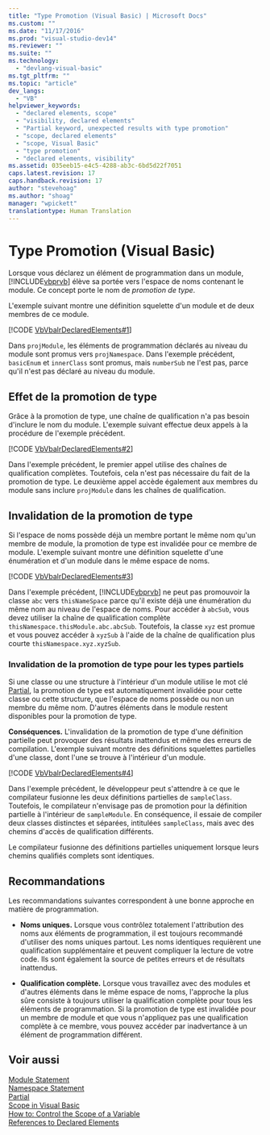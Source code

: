 ```yaml
---
title: "Type Promotion (Visual Basic) | Microsoft Docs"
ms.custom: ""
ms.date: "11/17/2016"
ms.prod: "visual-studio-dev14"
ms.reviewer: ""
ms.suite: ""
ms.technology: 
  - "devlang-visual-basic"
ms.tgt_pltfrm: ""
ms.topic: "article"
dev_langs: 
  - "VB"
helpviewer_keywords: 
  - "declared elements, scope"
  - "visibility, declared elements"
  - "Partial keyword, unexpected results with type promotion"
  - "scope, declared elements"
  - "scope, Visual Basic"
  - "type promotion"
  - "declared elements, visibility"
ms.assetid: 035eeb15-e4c5-4288-ab3c-6bd5d22f7051
caps.latest.revision: 17
caps.handback.revision: 17
author: "stevehoag"
ms.author: "shoag"
manager: "wpickett"
translationtype: Human Translation
---
```

# Type Promotion (Visual Basic)
Lorsque vous déclarez un élément de programmation dans un module, [!INCLUDE[vbprvb](../../../../csharp/programming-guide/concepts/linq/includes/vbprvb_md.md)] élève sa portée vers l'espace de noms contenant le module.  Ce concept porte le nom de *promotion de type*.  
  
 L'exemple suivant montre une définition squelette d'un module et de deux membres de ce module.  
  
 [!CODE [VbVbalrDeclaredElements#1](../CodeSnippet/VS_Snippets_VBCSharp/VbVbalrDeclaredElements#1)]  
  
 Dans `projModule`, les éléments de programmation déclarés au niveau du module sont promus vers `projNamespace`.  Dans l'exemple précédent, `basicEnum` et `innerClass` sont promus, mais `numberSub` ne l'est pas, parce qu'il n'est pas déclaré au niveau du module.  
  
## Effet de la promotion de type  
 Grâce à la promotion de type, une chaîne de qualification n'a pas besoin d'inclure le nom du module.  L'exemple suivant effectue deux appels à la procédure de l'exemple précédent.  
  
 [!CODE [VbVbalrDeclaredElements#2](../CodeSnippet/VS_Snippets_VBCSharp/VbVbalrDeclaredElements#2)]  
  
 Dans l'exemple précédent, le premier appel utilise des chaînes de qualification complètes.  Toutefois, cela n'est pas nécessaire du fait de la promotion de type.  Le deuxième appel accède également aux membres du module sans inclure `projModule` dans les chaînes de qualification.  
  
## Invalidation de la promotion de type  
 Si l'espace de noms possède déjà un membre portant le même nom qu'un membre de module, la promotion de type est invalidée pour ce membre de module.  L'exemple suivant montre une définition squelette d'une énumération et d'un module dans le même espace de noms.  
  
 [!CODE [VbVbalrDeclaredElements#3](../CodeSnippet/VS_Snippets_VBCSharp/VbVbalrDeclaredElements#3)]  
  
 Dans l'exemple précédent, [!INCLUDE[vbprvb](../../../../csharp/programming-guide/concepts/linq/includes/vbprvb_md.md)] ne peut pas promouvoir la classe `abc` vers `thisNameSpace` parce qu'il existe déjà une énumération du même nom au niveau de l'espace de noms.  Pour accéder à `abcSub`, vous devez utiliser la chaîne de qualification complète `thisNamespace.thisModule.abc.abcSub`.  Toutefois, la classe `xyz` est promue et vous pouvez accéder à `xyzSub` à l'aide de la chaîne de qualification plus courte `thisNamespace.xyz.xyzSub`.  
  
### Invalidation de la promotion de type pour les types partiels  
 Si une classe ou une structure à l'intérieur d'un module utilise le mot clé [Partial](../../../../visual-basic/language-reference/modifiers/partial.md), la promotion de type est automatiquement invalidée pour cette classe ou cette structure, que l'espace de noms possède ou non un membre du même nom.  D'autres éléments dans le module restent disponibles pour la promotion de type.  
  
 **Conséquences.** L'invalidation de la promotion de type d'une définition partielle peut provoquer des résultats inattendus et même des erreurs de compilation.  L'exemple suivant montre des définitions squelettes partielles d'une classe, dont l'une se trouve à l'intérieur d'un module.  
  
 [!CODE [VbVbalrDeclaredElements#4](../CodeSnippet/VS_Snippets_VBCSharp/VbVbalrDeclaredElements#4)]  
  
 Dans l'exemple précédent, le développeur peut s'attendre à ce que le compilateur fusionne les deux définitions partielles de `sampleClass`.  Toutefois, le compilateur n'envisage pas de promotion pour la définition partielle à l'intérieur de `sampleModule`.  En conséquence, il essaie de compiler deux classes distinctes et séparées, intitulées `sampleClass`, mais avec des chemins d'accès de qualification différents.  
  
 Le compilateur fusionne des définitions partielles uniquement lorsque leurs chemins qualifiés complets sont identiques.  
  
## Recommandations  
 Les recommandations suivantes correspondent à une bonne approche en matière de programmation.  
  
-   **Noms uniques.** Lorsque vous contrôlez totalement l'attribution des noms aux éléments de programmation, il est toujours recommandé d'utiliser des noms uniques partout.  Les noms identiques requièrent une qualification supplémentaire et peuvent compliquer la lecture de votre code.  Ils sont également la source de petites erreurs et de résultats inattendus.  
  
-   **Qualification complète.** Lorsque vous travaillez avec des modules et d'autres éléments dans le même espace de noms, l'approche la plus sûre consiste à toujours utiliser la qualification complète pour tous les éléments de programmation.  Si la promotion de type est invalidée pour un membre de module et que vous n'appliquez pas une qualification complète à ce membre, vous pouvez accéder par inadvertance à un élément de programmation différent.  
  
## Voir aussi  
 [Module Statement](../../../../visual-basic/language-reference/statements/module-statement.md)   
 [Namespace Statement](../../../../visual-basic/language-reference/statements/namespace-statement.md)   
 [Partial](../../../../visual-basic/language-reference/modifiers/partial.md)   
 [Scope in Visual Basic](../../../../visual-basic/programming-guide/language-features/declared-elements/scope.md)   
 [How to: Control the Scope of a Variable](../../../../visual-basic/programming-guide/language-features/declared-elements/how-to-control-the-scope-of-a-variable.md)   
 [References to Declared Elements](../../../../visual-basic/programming-guide/language-features/declared-elements/references-to-declared-elements.md)
